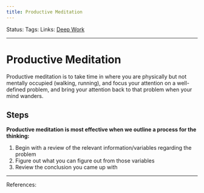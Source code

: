 ```yaml
---
title: Productive Meditation
---
```

Status:
Tags:
Links: [Deep Work](out/deep-work.md)
___
# Productive Meditation
Productive meditation is to take time in where you are physically but not mentally occupied (walking, running), and focus your attention on a well-defined problem, and bring your attention back to that problem when your mind wanders.
## Steps
**Productive meditation is most effective when we outline a process for the thinking:**
1. Begin with a review of the relevant information/variables regarding the problem
2. Figure out what you can figure out from those variables
3. Review the conclusion you came up with
___
References: